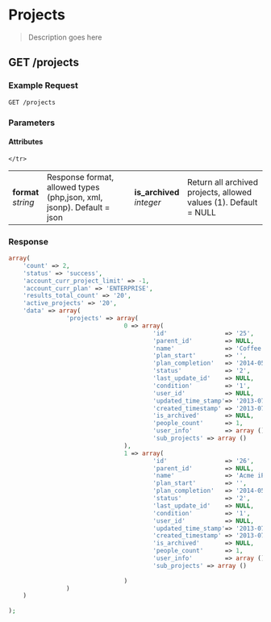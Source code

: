 # Projects

> Description goes here

## GET /projects

### Example Request

`GET /projects`

### Parameters

#### Attributes
<table border="0">
	<tr>
		<td>
			<b>format</b><br/>
			<i>string</i>
		</td>
		<td>
			Response format, allowed types (php,json, xml, jsonp). Default = json
		</td>
		<td>
			<b>is_archived</b><br/>
			<i>integer</i>
		</td>
		<td>
			Return all archived projects, allowed values (1). Default = NULL
		</td>
		
	</tr>

</table>


		 

### Response

```php
array(
	'count' => 2,
	'status' => 'success',
	'account_curr_project_limit' => -1,
	'account_curr_plan' => 'ENTERPRISE',
	'results_total_count' => '20',
	'active_projects' => '20',
	'data' => array(
				'projects' => array(
								0 => array(
										'id'				=> '25',
										'parent_id'			=> NULL,
										'name'				=> 'Coffee shop website redesign',
										'plan_start' 		=> '',
										'plan_completion' 	=> '2014-05-16',
										'status' 			=> '2', 
										'last_update_id'	=> NULL,
										'condition' 		=> '1',
										'user_id' 			=> NULL, 
										'updated_time_stamp'=> '2013-07-20T10:18:45+05:30',
										'created_timestamp' => '2013-07-20T10:18:45+05:30',
										'is_archived' 		=> NULL,
										'people_count' 		=> 1,
										'user_info' 		=> array (),
										'sub_projects' => array ()
								),
								1 => array(
										'id'				=> '26',
										'parent_id'			=> NULL,
										'name'				=> 'Acme iPhone App',
										'plan_start' 		=> '',
										'plan_completion' 	=> '2014-05-16',
										'status' 			=> '2', 
										'last_update_id'	=> NULL,
										'condition' 		=> '1',
										'user_id' 			=> NULL, 
										'updated_time_stamp'=> '2013-07-20T10:18:45+05:30',
										'created_timestamp' => '2013-07-20T10:18:45+05:30',
										'is_archived' 		=> NULL,
										'people_count' 		=> 1,
										'user_info' 		=> array (),
										'sub_projects' => array ()
										
								)
				)
	)
		
);
```
